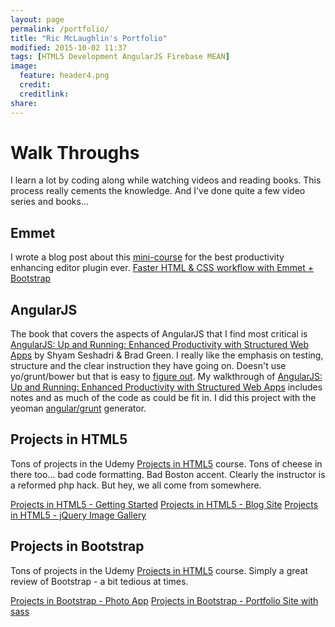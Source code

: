 ```yaml
---
layout: page
permalink: /portfolio/
title: "Ric McLaughlin's Portfolio"
modified: 2015-10-02 11:37
tags: [HTML5 Development AngularJS Firebase MEAN]
image:
  feature: header4.png
  credit: 
  creditlink: 
share: 
---
```

# Walk Throughs
I learn a lot by coding along while watching videos and reading books. This process really cements the knowledge. And I've done quite a few video series and books...

## Emmet
I wrote a blog post about this [mini-course](https://www.udemy.com/emmet-video-tutorials/) for the best productivity enhancing editor plugin ever. [Faster HTML & CSS workflow with Emmet + Bootstrap](http://ric.mclaughlin.today/prj_html5_emmet/)

## AngularJS
The book that covers the aspects of AngularJS that I find most critical is [AngularJS: Up and Running: Enhanced Productivity with Structured Web Apps](http://www.amazon.com/AngularJS-Running-Enhanced-Productivity-Structured-ebook/dp/B00NF07FSC) by Shyam Seshadri & Brad Green. I really like the emphasis on testing, structure and the clear instruction they have going on. Doesn't use yo/grunt/bower but that is easy to [figure out](http://yeoman.io/codelab/index.html). My walkthrough of [AngularJS: Up and Running: Enhanced Productivity with Structured Web Apps](http://ric.mclaughlin.today/ngup_n_running/) includes notes and as much of the code as could be fit in. I did this project with the yeoman [angular/grunt](https://github.com/yeoman/generator-angular) generator.  

## Projects in HTML5
Tons of projects in the Udemy [Projects in HTML5](https://www.udemy.com/projects-in-html5/learn/#/) course. Tons of cheese in there too... bad code formatting. Bad Boston accent. Clearly the instructor is a reformed php hack. But hey, we all come from somewhere.

[Projects in HTML5 - Getting Started](http://ric.mclaughlin.today/prj_html5_get_started/) 
[Projects in HTML5 - Blog Site](http://ric.mclaughlin.today/prj_html5_blog/)
[Projects in HTML5 - jQuery Image Gallery](http://ric.mclaughlin.today/prj_html5_gallery/)

## Projects in Bootstrap
Tons of projects in the Udemy [Projects in HTML5](https://www.udemy.com/projects-in-html5/learn/#/) course. Simply a great review of Bootstrap - a bit tedious at times.

[Projects in Bootstrap - Photo App](http://ric.mclaughlin.today/prj_btstrp_photo_app/) 
[Projects in Bootstrap - Portfolio Site with sass](http://ric.mclaughlin.today/prj_btstrp_portfolio_sass/) 
